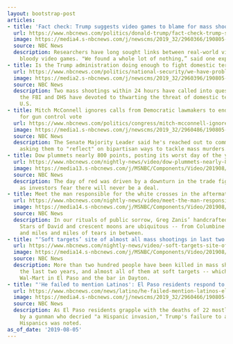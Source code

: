 ```yaml
---
layout: bootstrap-post
articles:
- title: 'Fact check: Trump suggests video games to blame for mass shootings'
  url: https://www.nbcnews.com/politics/donald-trump/fact-check-trump-suggests-video-games-blame-mass-shootings-n1039411
  image: https://media4.s-nbcnews.com/j/newscms/2019_32/2960366/190805-playing-video-game-2-se-408p_6b08c7338250da0e8bf88daee131b168.nbcnews-fp-1200-630.jpg
  source: NBC News
  description: Researchers have long sought links between real-world violence and
    bloody video games. "We found a whole lot of nothing,” said one expert.
- title: Is the Trump administration doing enough to fight domestic terrorism?
  url: https://www.nbcnews.com/politics/national-security/we-have-problem-federal-agencies-scramble-fight-domestic-terror-limited-n1039441
  image: https://media2.s-nbcnews.com/j/newscms/2019_32/2960396/190805-el-paso-shooting-vigil-se-509p_7511f2446e7cb743b99a64aafb398491.nbcnews-fp-1200-630.jpg
  source: NBC News
  description: Two mass shootings within 24 hours have called into question the resources
    the FBI and DHS have devoted to thwarting the threat of domestic terror in the
    U.S.
- title: Mitch McConnell ignores calls from Democratic lawmakers to end Senate recess
    for gun control vote
  url: https://www.nbcnews.com/politics/congress/mitch-mcconnell-ignores-calls-democratic-lawmakers-end-senate-recess-gun-n1039461
  image: https://media1.s-nbcnews.com/j/newscms/2019_32/2960486/190805-mitch-mcconnell-se-612p_d8724a5a5314c76727e929639db16cc7.nbcnews-fp-1200-630.jpg
  source: NBC News
  description: The Senate Majority Leader said he's reached out to committee chairs
    asking them to "reflect" on bipartisan ways to tackle mass murders.
- title: Dow plummets nearly 800 points, posting its worst day of the year
  url: https://www.nbcnews.com/nightly-news/video/dow-plummets-nearly-800-points-posting-its-worst-day-of-the-year-65366085796
  image: https://media13.s-nbcnews.com/j/MSNBC/Components/Video/201908/jlk_thumb.nbcnews-fp-1200-630.jpg
  source: NBC News
  description: The day of red was driven by a downturn in the trade fight with China,
    as investors fear there will never be a deal.
- title: Meet the man responsible for the white crosses in the aftermath of tragedy
  url: https://www.nbcnews.com/nightly-news/video/meet-the-man-responsible-for-the-white-crosses-in-the-aftermath-of-tragedy-65365061700
  image: https://media14.s-nbcnews.com/j/MSNBC/Components/Video/201908/nn_lho_mass_shooting_memorials_190805_1920x1080.nbcnews-fp-1200-630.jpg
  source: NBC News
  description: In our rituals of public sorrow, Greg Zanis’ handcrafted white crosses,
    Stars of David and crescent moons are ubiquitous -- from Columbine to Pittsburgh
    and miles and miles of tears in between.
- title: "‘Soft targets’ site of almost all mass shootings in last two years"
  url: https://www.nbcnews.com/nightly-news/video/-soft-targets-site-of-almost-all-mass-shootings-in-last-two-years-65363525936
  image: https://media14.s-nbcnews.com/j/MSNBC/Components/Video/201908/nn_sgo_soft_targets_copycat_fears_190805_1920x1080.nbcnews-fp-1200-630.jpg
  source: NBC News
  description: More than two hundred people have been killed in mass shootings in
    the last two years, and almost all of them at soft targets -- which include the
    Wal-Mart in El Paso and the bar in Dayton.
- title: "'He failed to mention Latinos': El Paso residents respond to Trump's speech"
  url: https://www.nbcnews.com/news/latino/he-failed-mention-latinos-el-paso-residents-respond-trump-s-n1039436
  image: https://media4.s-nbcnews.com/j/newscms/2019_32/2960466/190805-el-paso-aftermath-ac-601p_9bfee2d62c1819bc66369de2ef6ddd95.nbcnews-fp-1200-630.JPG
  source: NBC News
  description: As El Paso residents grapple with the deaths of 22 mostly Latino victims
    by a gunman who decried "a Hispanic invasion," Trump's failure to acknowledge
    Hispanics was noted.
as_of_date: '2019-08-05'
---
```


